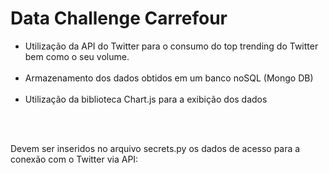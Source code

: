  # Data Challenge Carrefour
 
 - Utilização da API do Twitter para o consumo do top trending do Twitter bem como o seu volume. <br><br>
 - Armazenamento dos dados obtidos em um banco noSQL (Mongo DB)<br><br>
 - Utilização da biblioteca Chart.js para a exibição dos dados<br><br>
 <br>

Devem ser inseridos no arquivo secrets.py os dados de acesso para a conexão com o Twitter via API:<br>
 

